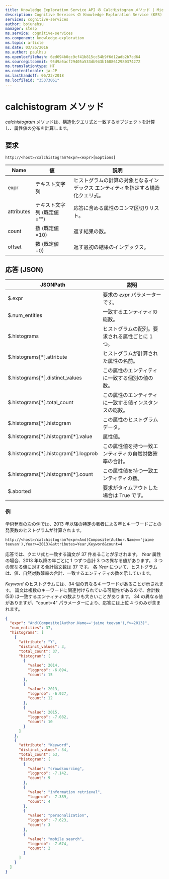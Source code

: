 ```yaml
---
title: Knowledge Exploration Service API の CalcHistogram メソッド | Microsoft Docs
description: Cognitive Services の Knowledge Exploration Service (KES) API で CalcHistogram メソッドを使用する方法について説明します。
services: cognitive-services
author: bojunehsu
manager: stesp
ms.service: cognitive-services
ms.component: knowledge-exploration
ms.topic: article
ms.date: 03/26/2016
ms.author: paulhsu
ms.openlocfilehash: 6ed694b0cc9cf41b815cc54b9f6d12adb2b7cd64
ms.sourcegitcommit: 95d9a6acf29405a533db943b1688612980374272
ms.translationtype: HT
ms.contentlocale: ja-JP
ms.lasthandoff: 06/23/2018
ms.locfileid: "35373061"
---
```

# <a name="calchistogram-method"></a>calchistogram メソッド
*calchistogram* メソッドは、構造化クエリ式と一致するオブジェクトを計算し、属性値の分布を計算します。

## <a name="request"></a>要求
`http://<host>/calchistogram?expr=<expr>[&options]` 

Name|値|説明
----|-----|-----------
expr | テキスト文字列 | ヒストグラムの計算の対象となるインデックス エンティティを指定する構造化クエリ式。
attributes | テキスト文字列 (既定値 ="") | 応答に含める属性のコンマ区切りリスト。
count   | 数 (既定値 =10) | 返す結果の数。
offset  | 数 (既定値 =0) | 返す最初の結果のインデックス。

## <a name="response-json"></a>応答 (JSON)
JSONPath | 説明
----|----
$.expr | 要求の *expr* パラメーターです。
$.num_entities | 一致するエンティティの総数。
$.histograms |  ヒストグラムの配列。要求される属性ごとに 1 つ。
$.histograms[\*].attribute | ヒストグラムが計算された属性の名前。
$.histograms[\*].distinct_values | この属性のエンティティに一致する個別の値の数。
$.histograms[\*].total_count | この属性のエンティティに一致する値インスタンスの総数。
$.histograms[\*].histogram | この属性のヒストグラム データ。
$.histograms[\*].histogram[\*].value | 属性値。
$.histograms[\*].histogram[\*].logprob  | この属性値を持つ一致エンティティの自然対数確率の合計。
$.histograms[\*].histogram[\*].count    | この属性値を持つ一致エンティティの数。
$.aborted | 要求がタイムアウトした場合は True です。

### <a name="example"></a>例
学術発表の次の例では、2013 年以降の特定の著者による年とキーワードごとの発表数のヒストグラムが計算されます。

`http://<host>/calchistogram?expr=And(Composite(Author.Name=='jaime teevan'),Year>=2013)&attributes=Year,Keyword&count=4`

応答では、クエリ式と一致する論文が 37 件あることが示されます。  *Year* 属性の場合、2013 年以降の年ごとに 1 つずつ合計 3 つの異なる値があります。  3 つの異なる値に対する合計論文数は 37 です。  各 *Year* について、ヒストグラムは、値、自然対数確率の合計、一致するエンティティの数を示しています。     

*Keyword* のヒストグラムには、34 個の異なるキーワードがあることが示されます。 論文は複数のキーワードに関連付けられている可能性があるので、合計数 (53) は一致するエンティティの数よりも大きいことがあります。  34 の異なる値がありますが、"count=4" パラメーターにより、応答には上位 4 つのみが含まれます。

```json
{
  "expr": "And(Composite(Author.Name=='jaime teevan'),Y>=2013)",
  "num_entities": 37,
  "histograms": [
    {
      "attribute": "Y",
      "distinct_values": 3,
      "total_count": 37,
      "histogram": [
        {
          "value": 2014,
          "logprob": -6.894,
          "count": 15
        },
        {
          "value": 2013,
          "logprob": -6.927,
          "count": 12
        },
        {
          "value": 2015,
          "logprob": -7.082,
          "count": 10
        }
      ]
    },
    {
      "attribute": "Keyword",
      "distinct_values": 34,
      "total_count": 53,
      "histogram": [
        {
          "value": "crowdsourcing",
          "logprob": -7.142,
          "count": 9
        },
        {
          "value": "information retrieval",
          "logprob": -7.389,
          "count": 4
        },
        {
          "value": "personalization",
          "logprob": -7.623,
          "count": 3
        },
        {
          "value": "mobile search",
          "logprob": -7.674,
          "count": 2
        }
      ]
    }
  ]
}
``` 
